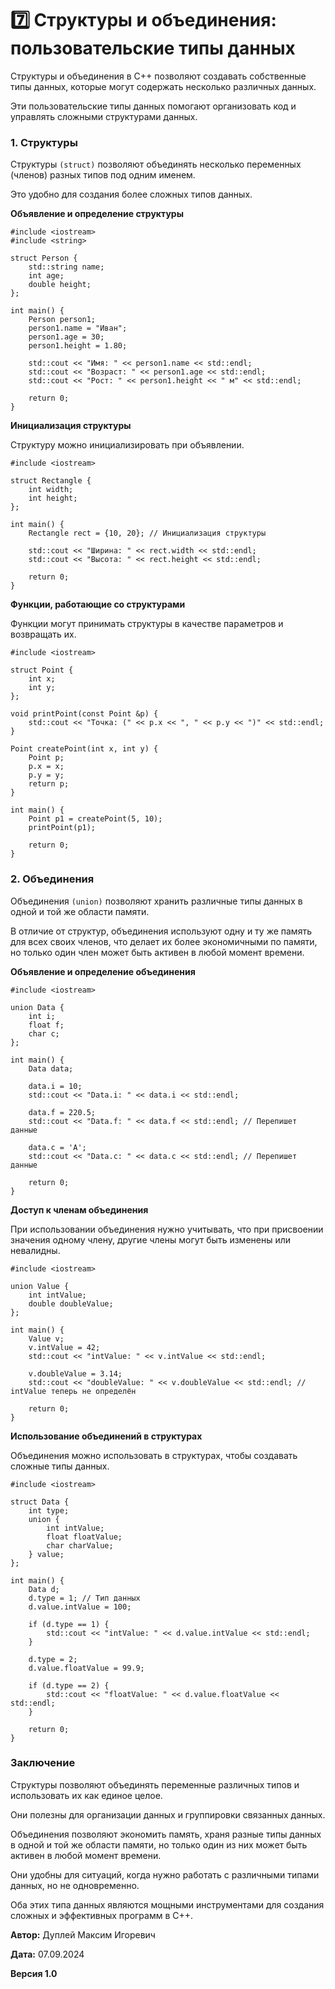 # 7️⃣ Структуры и объединения: пользовательские типы данных

Структуры и объединения в C++ позволяют создавать собственные типы данных, которые могут содержать несколько различных данных.

Эти пользовательские типы данных помогают организовать код и управлять сложными структурами данных.

### 1. Структуры

Структуры `(struct)` позволяют объединять несколько переменных (членов) разных типов под одним именем.

Это удобно для создания более сложных типов данных.

**Объявление и определение структуры**

```
#include <iostream>
#include <string>

struct Person {
    std::string name;
    int age;
    double height;
};

int main() {
    Person person1;
    person1.name = "Иван";
    person1.age = 30;
    person1.height = 1.80;

    std::cout << "Имя: " << person1.name << std::endl;
    std::cout << "Возраст: " << person1.age << std::endl;
    std::cout << "Рост: " << person1.height << " м" << std::endl;

    return 0;
}
```

**Инициализация структуры**

Структуру можно инициализировать при объявлении.

```
#include <iostream>

struct Rectangle {
    int width;
    int height;
};

int main() {
    Rectangle rect = {10, 20}; // Инициализация структуры

    std::cout << "Ширина: " << rect.width << std::endl;
    std::cout << "Высота: " << rect.height << std::endl;

    return 0;
}
```

**Функции, работающие со структурами**

Функции могут принимать структуры в качестве параметров и возвращать их.

```
#include <iostream>

struct Point {
    int x;
    int y;
};

void printPoint(const Point &p) {
    std::cout << "Точка: (" << p.x << ", " << p.y << ")" << std::endl;
}

Point createPoint(int x, int y) {
    Point p;
    p.x = x;
    p.y = y;
    return p;
}

int main() {
    Point p1 = createPoint(5, 10);
    printPoint(p1);

    return 0;
}
```

### 2. Объединения

Объединения `(union)` позволяют хранить различные типы данных в одной и той же области памяти.

В отличие от структур, объединения используют одну и ту же память для всех своих членов, что делает их более экономичными по памяти, но только один член может быть активен в любой момент времени.

**Объявление и определение объединения**

```
#include <iostream>

union Data {
    int i;
    float f;
    char c;
};

int main() {
    Data data;

    data.i = 10;
    std::cout << "Data.i: " << data.i << std::endl;

    data.f = 220.5;
    std::cout << "Data.f: " << data.f << std::endl; // Перепишет данные

    data.c = 'A';
    std::cout << "Data.c: " << data.c << std::endl; // Перепишет данные

    return 0;
}
```

**Доступ к членам объединения**

При использовании объединения нужно учитывать, что при присвоении значения одному члену, другие члены могут быть изменены или невалидны.

```
#include <iostream>

union Value {
    int intValue;
    double doubleValue;
};

int main() {
    Value v;
    v.intValue = 42;
    std::cout << "intValue: " << v.intValue << std::endl;

    v.doubleValue = 3.14;
    std::cout << "doubleValue: " << v.doubleValue << std::endl; // intValue теперь не определён

    return 0;
}
```

**Использование объединений в структурах**

Объединения можно использовать в структурах, чтобы создавать сложные типы данных.

```
#include <iostream>

struct Data {
    int type;
    union {
        int intValue;
        float floatValue;
        char charValue;
    } value;
};

int main() {
    Data d;
    d.type = 1; // Тип данных
    d.value.intValue = 100;

    if (d.type == 1) {
        std::cout << "intValue: " << d.value.intValue << std::endl;
    }

    d.type = 2;
    d.value.floatValue = 99.9;

    if (d.type == 2) {
        std::cout << "floatValue: " << d.value.floatValue << std::endl;
    }

    return 0;
}
```

### Заключение

Структуры позволяют объединять переменные различных типов и использовать их как единое целое.

Они полезны для организации данных и группировки связанных данных.

Объединения позволяют экономить память, храня разные типы данных в одной и той же области памяти, но только один из них может быть активен в любой момент времени.

Они удобны для ситуаций, когда нужно работать с различными типами данных, но не одновременно.

Оба этих типа данных являются мощными инструментами для создания сложных и эффективных программ в C++.



**Автор:** Дуплей Максим Игоревич

**Дата:** 07.09.2024

**Версия 1.0**